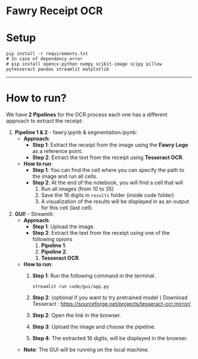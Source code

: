 # Fawry Receipt OCR

# Setup

```shell
pip install -r requirements.txt
# In case of dependency error
# pip install opencv-python numpy scikit-image scipy pillow pytesseract pandas streamlit matplotlib
```

---

# How to run?

We have **2 Pipelines** for the OCR process each one has a different approach to extract the receipt:

1. **Pipeline 1 & 2** - fawry.ipynb & segmentation.ipynb:
   - **Approach**:
     - **Step 1**: Extract the receipt from the image using the **Fawry Logo** as a reference point.
     - **Step 2**: Extract the text from the receipt using **Tesseract OCR**.
   - **How to run**:
     - **Step 1**: You can find the cell where you can specify the path to the image and run all cells.
     - **Step 2**: At the end of the notebook, you will find a cell that will
       1. Run all images (from 10 to 35)
       2. Save the 16 digits in `results` folder (inside code folder)
       3. A visualization of the results will be displayed in as an output for this cell (last cell).
2. **GUI!** - Streamlit:
   - **Approach**:
     - **Step 1**: Upload the image.
     - **Step 2**: Extract the text from the receipt using one of the following opions
       1. **Pipeline 1**.
       2. **Pipeline 2**.
       3. **Tesseract OCR**.
   - **How to run**:
     1. **Step 1**: Run the following command in the terminal.
        ```shell
        streamlit run code/gui/app.py
        ```
     2. **Step 2**: (optional if you want to try pretrained model ) Download Tesseract : https://sourceforge.net/projects/tesseract-ocr.mirror/

     3. **Step 2**: Open the link in the browser.
     4. **Step 3**: Upload the image and choose the pipeline.
     5. **Step 4**: The extracted 16 digits, will be displayed in the browser.
   - **Note**: The GUI will be running on the local machine.
